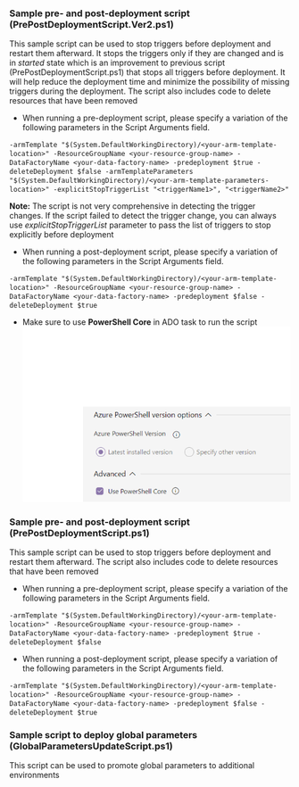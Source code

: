 ### Sample pre- and post-deployment script (PrePostDeploymentScript.Ver2.ps1)

This sample script can be used to stop triggers before deployment and restart them afterward. It stops the triggers only if they are changed and is in _started_ state which is an improvement to previous script (PrePostDeploymentScript.ps1) that stops all triggers before deployment. It will help reduce the deployment time and minimize the possibility of missing triggers during the deployment. The script also includes code to delete resources that have been removed

* When running a pre-deployment script, please specify a variation of the following parameters in the Script Arguments field.

```azurepowershell
-armTemplate "$(System.DefaultWorkingDirectory)/<your-arm-template-location>" -ResourceGroupName <your-resource-group-name> -DataFactoryName <your-data-factory-name> -predeployment $true -deleteDeployment $false -armTemplateParameters "$(System.DefaultWorkingDirectory)/<your-arm-template-parameters-location>" -explicitStopTriggerList "<triggerName1>", "<triggerName2>"
```

**Note:** The script is not very comprehensive in detecting the trigger changes. If the script failed to detect the trigger change, you can always use _explicitStopTriggerList_ parameter to pass the list of triggers to stop explicitly before deployment

* When running a post-deployment script, please specify a variation of the following parameters in the Script Arguments field.

```azurepowershell
-armTemplate "$(System.DefaultWorkingDirectory)/<your-arm-template-location>" -ResourceGroupName <your-resource-group-name> -DataFactoryName <your-data-factory-name> -predeployment $false -deleteDeployment $true
```
* Make sure to use **PowerShell Core** in ADO task to run the script
![ADO Task](./AzurePowerShell-VstsTask.png)

### Sample pre- and post-deployment script (PrePostDeploymentScript.ps1)

This sample script can be used to stop triggers before deployment and restart them afterward. The script also includes code to delete resources that have been removed

* When running a pre-deployment script, please specify a variation of the following parameters in the Script Arguments field.

```azurepowershell
-armTemplate "$(System.DefaultWorkingDirectory)/<your-arm-template-location>" -ResourceGroupName <your-resource-group-name> -DataFactoryName <your-data-factory-name> -predeployment $true -deleteDeployment $false
```

* When running a post-deployment script, please specify a variation of the following parameters in the Script Arguments field.

```azurepowershell
-armTemplate "$(System.DefaultWorkingDirectory)/<your-arm-template-location>" -ResourceGroupName <your-resource-group-name> -DataFactoryName <your-data-factory-name> -predeployment $false -deleteDeployment $true
```

### Sample script to deploy global parameters (GlobalParametersUpdateScript.ps1)

This script can be used to promote global parameters to additional environments
